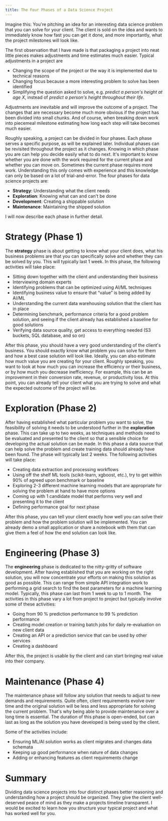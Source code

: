 ```yaml
---
title: The Four Phases of a Data Science Project
---
```


Imagine this: You're pitching an idea for an interesting data science problem
that you can solve for your client. The client is sold on the idea and
wants to immediately know how fast you can get it done, and more importantly,
what the project milestones will look like.

<!--more-->

The first observation that I have made is that packaging a project into neat
little pieces makes adjustments and time estimates much easier. Typical
adjustments in a project are

- Changing the scope of the project or the way it is implemented due to
  technical reasons
- Changing focus because a more interesting problem to solve has been identified
- Simplifying the question asked to solve, e.g. _predict a person's height at
  age X_, instead of _predict a person's height throughout their life_.

Adjustments are inevitable and will improve the outcome of a project. The
changes that are necessary become much more obvious if the project has been
divided into small chunks. And of course, when breaking down work into
piecemeal milestone estimating how long each step will take becomes much
easier.

Roughly speaking, a project can be divided in four phases. Each phase serves a
specific purpose, as will be explained later. Individual phases can be
revisited throughout the project as it changes. Knowing in which phase you are
can help you decide easily what to do next. It's important to know whether
you are done with the work required for the current phase and whether you can
move on. Sometimes the current phase requires more work. Understanding this
only comes with experience and this knowledge can only be based on a lot of
trial-and-error. The four phases for data science projects are:

- __Strategy__: Understanding what the client needs
- __Exploration__: Knowing what can and can't be done
- __Development__: Creating a shippable solution
- __Maintenance__: Maintaining the shipped solution

I will now describe each phase in further detail.

# Strategy (Phase 1)

The __strategy__ phase is about getting to know what your client does, what his
business problems are that you can specifically solve and whether they can be
solved by you. This will typically last 1 week. In this phase, the following
activities will take place:

- Sitting down together with the client and understanding their business
- Interviewing domain experts
- Identifying problems that can be optimized using AI/ML techniques
- Identifying business value to ensure that “value” is being added by AI/ML
- Understanding the current data warehousing solution that the client has in
  place
- Determining benchmark, performance criteria for a good problem solution, and
  seeing if the client already has established a baseline for good solutions
- Verifying data source quality, get access to everything needed (S3 buckets,
  SQL database, and so on)

After this phase, you should have a very good understanding of the client's
business. You should exactly know what problem you can solve for them and how
a best case solution will look like. Ideally, you can also estimate how much
value you are creating for your client. Roughly speaking, you want to look
at how much you can increase the efficiency or their business, or by how much
you decrease inefficiency. For example, this can be an improvement in their
conversion rate, revenue, or productivity loss. At this point, you can already
tell your client what you are trying to solve and what the expected outcome of
the project will be.

# Exploration (Phase 2)

After having established what particular problem you want to solve, the
feasibility of solving it needs to be understood further in the __exploration__
phase. This can take up to two weeks, as techniques and methods need to be
evaluated and presented to the client so that a sensible choice for developing
the actual solution can be made. In this phase a data source that can help
solve the problem and create training data should already have been found. The
phase will typically last 2 weeks. The following activities will take place:

- Creating data extraction and processing workflows
- Using off the shelf ML tools (scikit-learn, xgboost, etc.), try to get within
  90% of agreed upon benchmark or baseline
- Exploring 2-3 different machine learning models that are appropriate for
  solving the problem at hand to have more options
- Coming up with 1 candidate model that performs very well and presenting it to
  the client
- Defining performance goal for next phase

After this phase, you can tell your client exactly how well you can solve their
problem and how the problem solution will be implemented. You can already
demo a small application or share a notebook with them that can give them a
feel of how the end solution can look like.

# Engineering (Phase 3)

The __engineering__ phase is dedicated to the nitty-gritty of software
development. After having established that you are working on the right
solution, you will now concentrate your efforts on making this solution as good
as possible. This can range from simple API integration work to performing a
grid search to find the best parameters for a machine learning model.
Typically, this phase can last from 1 week to up to 1 month. The activities in
this phase vary a lot from project to project but typically involve some of
these activities:

- Going from 90 % prediction performance to 99 % prediction performance
- Creating model creation or training batch jobs for daily re-evaluation on new
  client data
- Creating an API or a prediction service that can be used by other services
- Creating a dashboard

After this, the project is usable by the client and can start bringing real
value into their company.

# Maintenance (Phase 4)

The maintenance phase will follow any solution that needs to adjust to new
demands and requirements. Quite often, client requirements evolve over time and
the original solution will be less and less appropriate for solving the current
problem. That's why being able to provide maintenance over a long time is
essential. The duration of this phase is open-ended, but can last as long as
the solution you have developed is being used by the client.

Some of the activities include:

- Ensuring ML/AI solution works as client migrates and changes data schemata
- Keeping up good performance when nature of data changes
- Adding or enhancing features as client requirements change

# Summary

Dividing data science projects into four distinct phases better reasoning and
understanding how a project should be organized. They give the client
well-deserved peace of mind as they make a projects timeline transparent. I
would be excited to learn how you structure your typical project and what has
worked well for you.
